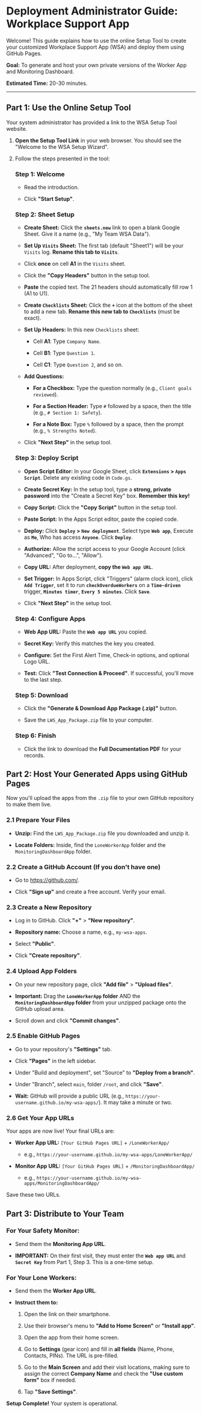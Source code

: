 # Deployment Administrator Guide: Workplace Support App

Welcome! This guide explains how to use the online Setup Tool to create your customized Workplace Support App (WSA) and deploy them using GitHub Pages.

**Goal:** To generate and host your own private versions of the Worker App and Monitoring Dashboard.

**Estimated Time:** 20-30 minutes.

---

## **Part 1: Use the Online Setup Tool**

Your system administrator has provided a link to the WSA Setup Tool website.

1. **Open the Setup Tool Link** in your web browser. You should see the "Welcome to the WSA Setup Wizard".

2. Follow the steps presented in the tool:

   ### **Step 1: Welcome**

   * Read the introduction.

   * Click **"Start Setup"**.

   ### **Step 2: Sheet Setup**

   * **Create Sheet:** Click the **`sheets.new`** link to open a blank Google Sheet. Give it a name (e.g., "My Team WSA Data").

   * **Set Up `Visits` Sheet:** The first tab (default "Sheet1") will be your `Visits` log. **Rename this tab to `Visits`**.

   * Click **once** on cell **A1** in the `Visits` sheet.

   * Click the **"Copy Headers"** button in the setup tool.

   * **Paste** the copied text. The 21 headers should automatically fill row 1 (A1 to U1).

   * **Create `Checklists` Sheet:** Click the **`+`** icon at the bottom of the sheet to add a new tab. **Rename this new tab to `Checklists`** (must be exact).

   * **Set Up Headers:** In this new `Checklists` sheet:

     * Cell **A1**: Type `Company Name`.

     * Cell **B1**: Type `Question 1`.

     * Cell **C1**: Type `Question 2`, and so on.

   * **Add Questions:**

     * **For a Checkbox:** Type the question normally (e.g., `Client goals reviewed`).

     * **For a Section Header:** Type `#` followed by a space, then the title (e.g., `# Section 1: Safety`).

     * **For a Note Box:** Type `%` followed by a space, then the prompt (e.g., `% Strengths Noted`).

   * Click **"Next Step"** in the setup tool.

   ### **Step 3: Deploy Script**

   * **Open Script Editor:** In your Google Sheet, click **`Extensions` > `Apps Script`**. Delete any existing code in `Code.gs`.

   * **Create Secret Key:** In the setup tool, type a **strong, private password** into the "Create a Secret Key" box. **Remember this key!**

   * **Copy Script:** Click the **"Copy Script"** button in the setup tool.

   * **Paste Script:** In the Apps Script editor, paste the copied code.

   * **Deploy:** Click **`Deploy` > `New deployment`**. Select type **`Web app`**, Execute as **`Me`**, Who has access **`Anyone`**. Click **`Deploy`**.

   * **Authorize:** Allow the script access to your Google Account (click "Advanced", "Go to...", "Allow").

   * **Copy URL:** After deployment, **copy the `Web app URL`**.

   * **Set Trigger:** In Apps Script, click "Triggers" (alarm clock icon), click **`Add Trigger`**, set it to run **`checkOverdueWorkers`** on a **`Time-driven`** trigger, **`Minutes timer`**, **`Every 5 minutes`**. Click **`Save`**.

   * Click **"Next Step"** in the setup tool.

   ### **Step 4: Configure Apps**

   * **Web App URL:** Paste the **`Web app URL`** you copied.

   * **Secret Key:** Verify this matches the key you created.

   * **Configure:** Set the First Alert Time, Check-in options, and optional Logo URL.

   * **Test:** Click **"Test Connection & Proceed"**. If successful, you'll move to the last step.

   ### **Step 5: Download**

   * Click the **"Generate & Download App Package (.zip)"** button.

   * Save the `LWS_App_Package.zip` file to your computer.

   ### **Step 6: Finish**

   * Click the link to download the **Full Documentation PDF** for your records.

## **Part 2: Host Your Generated Apps using GitHub Pages**

Now you'll upload the apps from the `.zip` file to your own GitHub repository to make them live.

### **2.1 Prepare Your Files**

* **Unzip:** Find the `LWS_App_Package.zip` file you downloaded and unzip it.

* **Locate Folders:** Inside, find the `LoneWorkerApp` folder and the `MonitoringDashboardApp` folder.

### **2.2 Create a GitHub Account (If you don't have one)**

* Go to <https://github.com/>.

* Click **"Sign up"** and create a free account. Verify your email.

### **2.3 Create a New Repository**

* Log in to GitHub. Click **"+"** > **"New repository"**.

* **Repository name:** Choose a name, e.g., `my-wsa-apps`.

* Select **"Public"**.

* Click **"Create repository"**.

### **2.4 Upload App Folders**

* On your new repository page, click **"Add file"** > **"Upload files"**.

* **Important:** Drag the **`LoneWorkerApp` folder** AND the **`MonitoringDashboardApp` folder** from your unzipped package onto the GitHub upload area.

* Scroll down and click **"Commit changes"**.

### **2.5 Enable GitHub Pages**

* Go to your repository's **"Settings"** tab.

* Click **"Pages"** in the left sidebar.

* Under "Build and deployment", set "Source" to **"Deploy from a branch"**.

* Under "Branch", select `main`, folder `/root`, and click **"Save"**.

* **Wait:** GitHub will provide a public URL (e.g., `https://your-username.github.io/my-wsa-apps/`). It may take a minute or two.

### **2.6 Get Your App URLs**

Your apps are now live! Your final URLs are:

* **Worker App URL:** `[Your GitHub Pages URL]` + `/LoneWorkerApp/`

  * e.g., `https://your-username.github.io/my-wsa-apps/LoneWorkerApp/`

* **Monitor App URL:** `[Your GitHub Pages URL]` + `/MonitoringDashboardApp/`

  * e.g., `https://your-username.github.io/my-wsa-apps/MonitoringDashboardApp/`

Save these two URLs.

## **Part 3: Distribute to Your Team**

### **For Your Safety Monitor:**

* Send them the **Monitoring App URL**.

* **IMPORTANT:** On their first visit, they must enter the **`Web app URL`** and **`Secret Key`** from Part 1, Step 3. This is a one-time setup.

### **For Your Lone Workers:**

* Send them the **Worker App URL**.

* **Instruct them to:**

  1. Open the link on their smartphone.

  2. Use their browser's menu to **"Add to Home Screen"** or **"Install app"**.

  3. Open the app from their home screen.

  4. Go to **Settings** (gear icon) and fill in **all fields** (Name, Phone, Contacts, PINs). The URL is pre-filled.

  5. Go to the **Main Screen** and add their visit locations, making sure to assign the correct **Company Name** and check the **"Use custom form"** box if needed.

  6. Tap **"Save Settings"**.

**Setup Complete!** Your system is operational.

